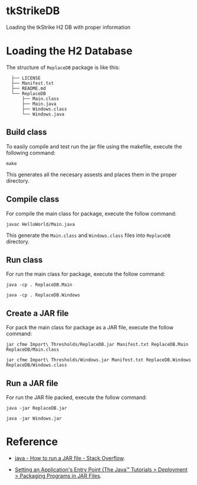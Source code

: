 # tkStrikeDB
Loading the tkStrike H2 DB with proper information

Loading the H2 Database
=======================

The structure of ``ReplaceDB`` package is like this:
```
  ├── LICENSE
  ├── Manifest.txt
  ├── README.md
  └── ReplaceDB
      ├── Main.class
      ├── Main.java
      ├── Windows.class
      └── Windows.java
```

Build class
-------------
To easily compile and test run the jar file using the makefile, execute the following command:

  `make`

This generates all the necesary assests and places them in the proper directory.

Compile class
-------------

For compile the main class for package, execute the follow command:

  `javac HelloWorld/Main.java`

This generate the ``Main.class`` and ``Windows.class`` files into ``ReplaceDB`` directory.

Run class
---------

For run the main class for package, execute the follow command:

  `java -cp . ReplaceDB.Main`

  `java -cp . ReplaceDB.Windows`

Create a JAR file
-----------------

For pack the main class for package as a JAR file, execute the follow command:

  `jar cfme Import\ Thresholds/ReplaceDB.jar Manifest.txt ReplaceDB.Main ReplaceDB/Main.class`

  `jar cfme Import\ Thresholds/Windows.jar Manifest.txt ReplaceDB.Windows ReplaceDB/Windows.class`


Run a JAR file
--------------

For run the JAR file packed, execute the follow command:

  `java -jar ReplaceDB.jar`

  `java -jar Windows.jar`

Reference
=========

- [java - How to run a JAR file - Stack Overflow](http://stackoverflow.com/questions/1238145/how-to-run-a-jar-file).

- [Setting an Application's Entry Point (The Java™ Tutorials > Deployment > Packaging Programs in JAR Files](http://docs.oracle.com/javase/tutorial/deployment/jar/appman.html).
